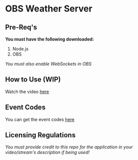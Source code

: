 # OBS Weather Server

## Pre-Req's

**You must have the following downloaded:**

1. Node.js
2. OBS

_You must also enable WebSockets in OBS_

## How to Use (WIP)

Watch the video [here](https://youtu.be/V76HeoPfJi0)

## Event Codes

You can get the event codes [here](https://www.weather.gov/nwr/eventcodes)

## Licensing Regulations

_You must provide credit to this repo for the application in your video/stream's description if being used!_
